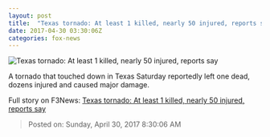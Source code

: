 ```yaml
---
layout: post
title:  "Texas tornado: At least 1 killed, nearly 50 injured, reports say"
date: 2017-04-30 03:30:06Z
categories: fox-news
---
```


![Texas tornado: At least 1 killed, nearly 50 injured, reports say](http://www.foxnews.com/content/dam/fox-news/logo/og-fn-foxnews.jpg)

A tornado that touched down in Texas Saturday reportedly left one dead, dozens injured and caused major damage.


Full story on F3News: [Texas tornado: At least 1 killed, nearly 50 injured, reports say](http://www.f3nws.com/n/h2NbcD)

> Posted on: Sunday, April 30, 2017 8:30:06 AM
